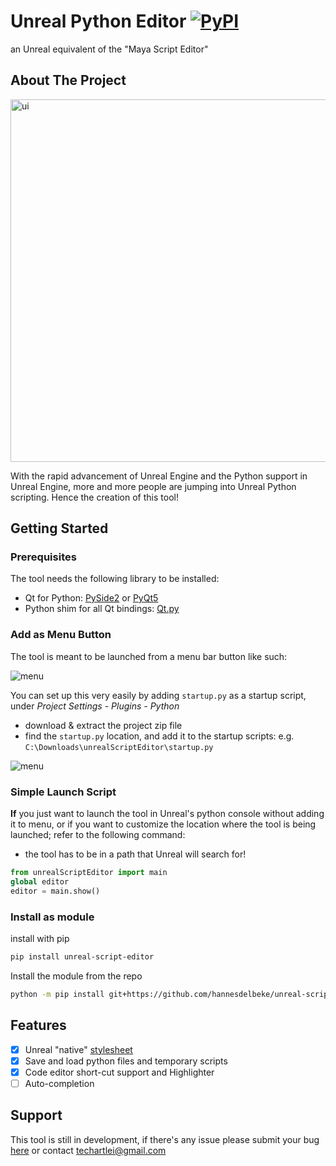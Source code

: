
# Unreal Python Editor [![PyPI](https://img.shields.io/pypi/v/unreal-script-editor?color=blue)](https://pypi.org/project/unreal-script-editor/)

an Unreal equivalent of the "Maya Script Editor"


## About The Project

<img src="https://i.imgur.com/KscixlU.png" alt="ui" height="580px"/>

With the rapid advancement of Unreal Engine and the Python support in Unreal
Engine, more and more people are jumping into Unreal Python scripting. 
Hence the creation of this tool!

## Getting Started

### Prerequisites

The tool needs the following library to be installed:

- Qt for Python: [PySide2](https://pypi.org/project/PySide2/) or [PyQt5](https://pypi.org/project/PyQt5/)
- Python shim for all Qt bindings: [Qt.py](https://pypi.org/project/Qt.py/)


### Add as Menu Button

The tool is meant to be launched from a menu bar button like such:

<img src="https://i.imgur.com/IcQGGu5.png" alt="menu">

You can set up this very easily by adding `startup.py` as a startup script,
under _Project Settings - Plugins - Python_

- download & extract the project zip file
- find the `startup.py` location, and add it to the startup scripts: e.g. `C:\Downloads\unrealScriptEditor\startup.py`


<img src="https://i.imgur.com/wJrkp5b.png" alt="menu">

### Simple Launch Script

**If** you just want to launch the tool in Unreal's python console without adding it to menu,
or if you want to customize the location where the tool is being launched;
refer to the following command:

- the tool has to be in a path that Unreal will search for!

```python
from unrealScriptEditor import main
global editor
editor = main.show()
```

### Install as module
install with pip
```bash
pip install unreal-script-editor
```

Install the module from the repo
```bash
python -m pip install git+https://github.com/hannesdelbeke/unreal-script-editor
```

## Features

- [x] Unreal "native" [stylesheet](https://github.com/leixingyu/unrealStylesheet)
- [x] Save and load python files and temporary scripts
- [x] Code editor short-cut support and Highlighter
- [ ] Auto-completion

## Support

This tool is still in development, if there's any issue please submit your bug
[here](https://github.com/leixingyu/unrealScriptEditor/issues)
or contact [techartlei@gmail.com]()
